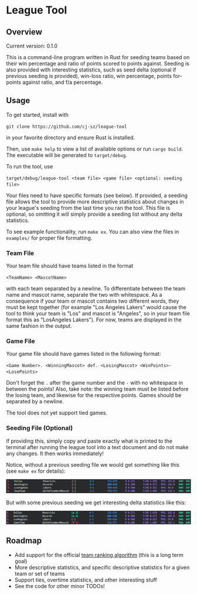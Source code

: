 # League Tool

## Overview

Current version: 0.1.0

This is a command-line program written in Rust for seeding teams based on their win percentage and ratio of points scored to points against. Seeding is also provided with interesting statistics, such as seed delta (optional if previous seeding is provided), win-loss ratio, win percentage, points for-points against ratio, and f/a percentage.

## Usage

To get started, install with 

`git clone https://github.com/cj-sz/league-tool`

in your favorite directory and ensure Rust is installed.

Then, use `make help` to view a list of available options or run `cargo build`. The executable will be generated to `target/debug`.

To run the tool, use

`target/debug/league-tool <team file> <game file> <optional: seeding file>`

Your files need to have specific formats (see below). If provided, a seeding file allows the tool to provide more descriptive statistics about changes in your league's seeding from the last time you ran the tool. This file is optional, so omitting it will simply provide a seeding list without any delta statistics.

To see example functionality, run `make ex`. You can also view the files in `examples/` for proper file formatting.

### Team File

Your team file should have teams listed in the format

`<TeamName> <MascotName>`

with each team separated by a newline. To differentiate between the team name and mascot name, separate the two with whitespace. As a consequence if your team or mascot contains two different words, they must be kept together (for example "Los Angeles Lakers" would cause the tool to think your team is "Los" and mascot is "Angeles", so in your team file format this as "LosAngeles Lakers"). For now, teams are displayed in the same fashion in the output.

### Game File

Your game file should have games listed in the following format:

`<Game Number>. <WinningMascot> def. <LosingMascot> <WinPoints>-<LosePoints>`

Don't forget the `.` after the game number and the `-` with no whitespace in between the points! Also, take note: the winning team must be listed before the losing team, and likewise for the respective points. Games should be separated by a newline.

The tool does not yet support tied games.

### Seeding File (Optional)

If providing this, simply copy and paste exactly what is printed to the terminal after running the league tool into a text document and do not make any changes. It then works immediately!

Notice, without a previous seeding file we would get something like this (see `make ex` for details):

![no-seeding-image](Images/no-seeding.png)

But with some previous seeding we get interesting delta statistics like this:

![seeding-image](Images/seeding.png)

## Roadmap

- Add support for the official [team ranking algorithm](https://www.math.umd.edu/~immortal/MATH401/book/ch_team_ranking.pdf) (this is a long term goal)
- More descriptive statistics, and specific descriptive statistics for a given team or set of teams
- Support ties, overtime statistics, and other interesting stuff
- See the code for other minor TODOs!
